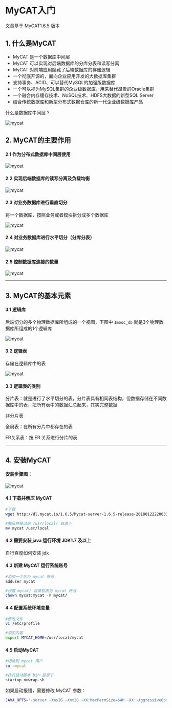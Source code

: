 
# MyCAT入门

文章基于 MyCAT1.6.5 版本

## 1. 什么是MyCAT

- MyCAT 是一个数据库中间层
- MyCAT 可以实现对后端数据库的分库分表和读写分离
- MyCAT 对前端应用隐藏了后端数据库的存储逻辑
- 一个彻底开源的，面向企业应用开发的大数据库集群
- 支持事务、ACID、可以替代MySQL的加强版数据库
- 一个可以视为MySQL集群的企业级数据库，用来替代昂贵的Oracle集群
- 一个融合内存缓存技术、NoSQL技术、HDFS大数据的新型SQL Server
- 结合传统数据库和新型分布式数据仓库的新一代企业级数据库产品

什么是数据库中间层 ?

![mycat](../images/06.jpg)

## 2. MyCAT的主要作用

#### 2.1 作为分布式数据库中间层使用

![mycat](../images/07.jpg)

#### 2.2 实现后端数据库的读写分离及负载均衡

![mycat](../images/08.jpg)

#### 2.3 对业务数据库进行垂直切分

将一个数据库，按照业务或者模块拆分成多个数据库

![mycat](../images/09.jpg)

#### 2.4 对业务数据库进行水平切分（分库分表）

![mycat](../images/10.jpg)

#### 2.5 控制数据库连接的数量

![mycat](../images/11.jpg)

---

## 3. MyCAT的基本元素

#### 3.1 逻辑库

后端切分的多个物理数据库所组成的一个视图，下图中 `Imooc_db` 就是3个物理数据库所组成的1个逻辑库

![mycat](../images/12.jpg)

#### 3.2 逻辑表

存储在逻辑库中的表

![mycat](../images/13.jpg)

#### 3.3 逻辑表的类别

分片表：就是进行了水平切分的表，分片表具有相同表结构，但数据存储在不同数据库中的表，把所有表中的数据汇总起来，其实完整数据

非分片表

全局表：在所有分片中都存在的表

ER关系表：按 ER 关系进行分片的表

---

## 4. 安装MyCAT

#### 安装步骤图：

![mycat](../images/14.jpg)

#### 4.1 下载并解压 MyCAT

```bash
#下载
wget http://dl.mycat.io/1.6.5/Mycat-server-1.6.5-release-20180122220033-linux.tar.gz

#解压并移动到 /usr/local/ 目录下
mv mycat /usr/local
```

#### 4.2 需要安装 java 运行环境 JDK1.7 及以上

自行百度如何安装 jdk

#### 4.3 新建 MyCAT 运行系统账号

```bash
#添加一个名为 mycat 账号
adduser mycat

#设置 mycat/ 目录权限为 mycat 账号
chown mycat:mycat -R mycat/
```

#### 4.4 配置系统环境变量

```bash
#修改文件
vi /etc/profile

#添加内容
export MYCAT_HOME=/usr/local/mycat
```

#### 4.5 启动MyCAT

```bash
#切换到 mycat 用户
su -mycat

#执行启动脚本 bin 目录下
startup_nowrap.sh
```

如果启动报错，需要修改 MyCAT 参数：

```bash
JAVA_OPTS="-server -Xms1G -Xmx2G -XX:MaxPermSize=64M -XX:+AggressiveOpts -XX:MaxDirectMemorySize=2G"
```

















